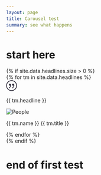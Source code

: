 ```yaml
---
layout: page
title: Carousel test
summary: see what happens
---
```



# start here


<!-- Content Start -->
<section id="headlines">
  <div class="container">
    <div class="row">
      <div class="col-md-12">
        {% if site.data.headlines.size > 0 %}
        <div class="testimonial-carousel">
          <div id="headline-slider" class="owl-carousel">
            {% for tm in site.data.headlines %}
            <div>
                <img src="img/cotation.png" alt="IMG">
                <p>{{ tm.headline }}</p>
                <div class="user">
                  <img src="{{ tm.image }}" alt="People">
                  <p><span>{{ tm.name }}</span> {{ tm.title }}</p>
                </div>
            </div>
            {% endfor %}
          </div>
        </div>
        {% endif %}
      </div>
    </div>
  </div>
</section>


# end of first test




